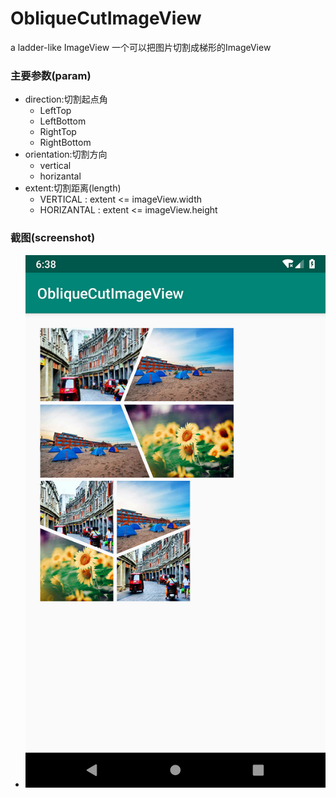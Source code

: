 # ObliqueCutImageView
a ladder-like ImageView
一个可以把图片切割成梯形的ImageView

### 主要参数(param)
 - direction:切割起点角
   * LeftTop 
   * LeftBottom 
   * RightTop 
   * RightBottom
 - orientation:切割方向
   * vertical
   * horizantal
 - extent:切割距离(length)
   * VERTICAL : extent <= imageView.width
   * HORIZANTAL : extent <= imageView.height
   
### 截图(screenshot)
- ![screenshot](/screenshot/screenshot_1.png)
